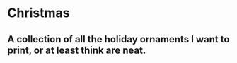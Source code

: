 # Christmas

## A collection of all the holiday ornaments I want to print, or at least think are neat.
